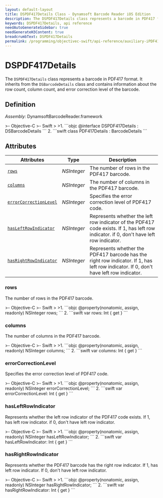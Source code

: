 ```yaml
---
layout: default-layout
title: DSPDF417Details Class - Dynamsoft Barcode Reader iOS Edition
description: The DSPDF417Details class represents a barcode in PDF417 format. It inherits from the DSBarcodeDetails class and contains information about the row count, column count, and error correction level of the barcode.
keywords: DSPDF417Details, api reference
needAutoGenerateSidebar: true
needGenerateH3Content: true
breadcrumbText: DSPDF417Details
permalink: /programming/objectivec-swift/api-reference/auxiliary-iPDF417Details.html
---
```


# DSPDF417Details

The `DSPDF417Details` class represents a barcode in PDF417 format. It inherits from the `DSBarcodeDetails` class and contains information about the row count, column count, and error correction level of the barcode.

## Definition

*Assembly:* DynamsoftBarcodeReader.framework

<div class="sample-code-prefix"></div>
>- Objective-C
>- Swift
>
>1. 
```objc
@interface DSPDF417Details : DSBarcodeDetails
```
2. 
```swift
class PDF417Details : BarcodeDetails
```

## Attributes

| Attributes | Type | Description |
| ---------- | ---- | ----------- |
| [`rows`](#rows) | *NSInteger* | The number of rows in the PDF417 barcode. |
| [`columns`](#columns) | *NSInteger* | The number of columns in the PDF417 barcode. |
| [`errorCorrectionLevel`](#errorcorrectionlevel) | *NSInteger* | Specifies the error correction level of PDF417 code. |
| [`hasLeftRowIndicator`](#hasleftrowindicator) | *NSInteger* |Represents whether the left row indicator of the PDF417 code exists. If 1, has left row indicator. if 0, don't have left row indicator. |
| [`hasRightRowIndicator`](#hasrightrowindicator) | *NSInteger* |Represents whether the PDF417 barcode has the right row indicator. If 1, has left row indicator. If 0, don't have left row indicator. |

### rows

The number of rows in the PDF417 barcode.

<div class="sample-code-prefix"></div>
>- Objective-C
>- Swift
>
>1. 
```objc
@property(nonatomic, assign, readonly) NSInteger rows;
```
2. 
```swift
var rows: Int { get }
```

### columns

The number of columns in the PDF417 barcode.

<div class="sample-code-prefix"></div>
>- Objective-C
>- Swift
>
>1. 
```objc
@property(nonatomic, assign, readonly) NSInteger columns;
```
2. 
```swift
var columns: Int { get }
```

### errorCorrectionLevel

Specifies the error correction level of PDF417 code.

<div class="sample-code-prefix"></div>
>- Objective-C
>- Swift
>
>1. 
```objc
@property(nonatomic, assign, readonly) NSInteger errorCorrectionLevel;
```
2. 
```swift
var errorCorrectionLevel: Int { get }
```

### hasLeftRowIndicator

Represents whether the left row indicator of the PDF417 code exists. If 1, has left row indicator. if 0, don't have left row indicator.

<div class="sample-code-prefix"></div>
>- Objective-C
>- Swift
>
>1. 
```objc
@property(nonatomic, assign, readonly) NSInteger hasLeftRowIndicator;
```
2. 
```swift
var hasLeftRowIndicator: Int { get }
```

### hasRightRowIndicator

Represents whether the PDF417 barcode has the right row indicator. If 1, has left row indicator. If 0, don't have left row indicator.

<div class="sample-code-prefix"></div>
>- Objective-C
>- Swift
>
>1. 
```objc
@property(nonatomic, assign, readonly) NSInteger hasRightRowIndicator;
```
2. 
```swift
var hasRightRowIndicator: Int { get }
```
